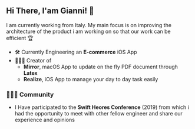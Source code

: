 ## Hi There, I'am Gianni! 👋


I am currently working from Italy. My main focus is on improving the architecture of the product i am working on so that our work can be efficient 🏆

* 🛠️ Currently Engineering an **E-commerce** iOS App
* 👨🏻‍💻 Creator of 
  - **Mirror**, macOS App to update on the fly PDF document through **Latex**
  - **Realize**, iOS App to manage your day to day task easily
  
  
### 🙋🏻‍♂️ Community

* I Have participated to the **Swift Heores Conference** (2019) from which i had the opportunity to meet with other fellow engineer and share our experience and opinions
